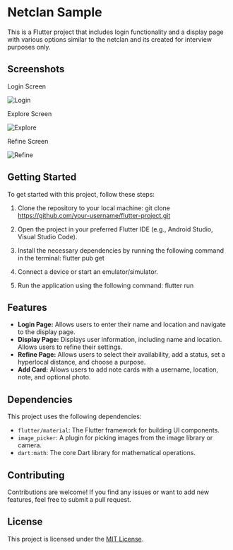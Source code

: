 # Netclan Sample

This is a Flutter project that includes login functionality and a display page with various options similar to the netclan and its created for interview purposes only.

## Screenshots
 
 Login Screen
  
  ![Login](images/login.png)

Explore Screen
   
  ![Explore](images/Explore.png) 

Refine Screen
   
   ![Refine](images/Refine.png)
  



## Getting Started

To get started with this project, follow these steps:

1. Clone the repository to your local machine:
    git clone https://github.com/your-username/flutter-project.git


2. Open the project in your preferred Flutter IDE (e.g., Android Studio, Visual Studio Code).

3. Install the necessary dependencies by running the following command in the terminal:
    flutter pub get


4. Connect a device or start an emulator/simulator.

5. Run the application using the following command:
    flutter run



## Features

- **Login Page:** Allows users to enter their name and location and navigate to the display page.
- **Display Page:** Displays user information, including name and location. Allows users to refine their settings.
- **Refine Page:** Allows users to select their availability, add a status, set a hyperlocal distance, and choose a purpose.
- **Add Card:** Allows users to add note cards with a username, location, note, and optional photo.

## Dependencies

This project uses the following dependencies:

- `flutter/material`: The Flutter framework for building UI components.
- `image_picker`: A plugin for picking images from the image library or camera.
- `dart:math`: The core Dart library for mathematical operations.

## Contributing

Contributions are welcome! If you find any issues or want to add new features, feel free to submit a pull request.

## License

This project is licensed under the [MIT License](LICENSE).







